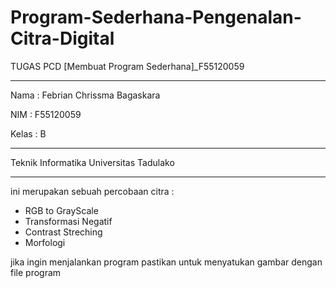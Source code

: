 # Program-Sederhana-Pengenalan-Citra-Digital
TUGAS PCD [Membuat Program Sederhana]_F55120059

-------------------------------------------------

Nama  : Febrian Chrissma Bagaskara

NIM   : F55120059

Kelas : B

-------------------------------------------------

Teknik Informatika
Universitas Tadulako

-------------------------------------------------

ini merupakan sebuah percobaan citra :
- RGB to GrayScale
- Transformasi Negatif
- Contrast Streching
- Morfologi

jika ingin menjalankan program pastikan untuk menyatukan gambar dengan file program
